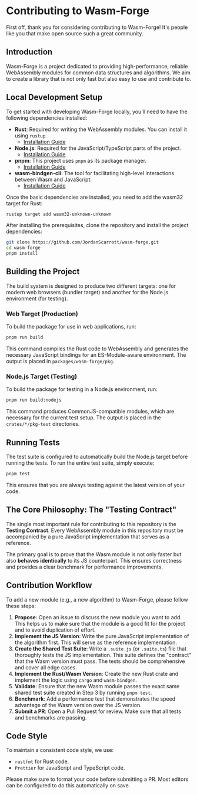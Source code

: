 # Contributing to Wasm-Forge

First off, thank you for considering contributing to Wasm-Forge! It's people like you that make open source such a great community.

## Introduction

Wasm-Forge is a project dedicated to providing high-performance, reliable WebAssembly modules for common data structures and algorithms. We aim to create a library that is not only fast but also easy to use and contribute to.

## Local Development Setup

To get started with developing Wasm-Forge locally, you'll need to have the following dependencies installed:

- **Rust**: Required for writing the WebAssembly modules. You can install it using `rustup`.
  - [Installation Guide](https://www.rust-lang.org/tools/install)
- **Node.js**: Required for the JavaScript/TypeScript parts of the project.
  - [Installation Guide](https://nodejs.org/en/download/)
- **pnpm**: This project uses `pnpm` as its package manager.
  - [Installation Guide](https://pnpm.io/installation)
- **wasm-bindgen-cli**: The tool for facilitating high-level interactions between Wasm and JavaScript.
  - [Installation Guide](https://rustwasm.github.io/wasm-bindgen/reference/cli.html)

Once the basic dependencies are installed, you need to add the wasm32 target for Rust:
```bash
rustup target add wasm32-unknown-unknown
```

After installing the prerequisites, clone the repository and install the project dependencies:
```bash
git clone https://github.com/JordanScarrott/wasm-forge.git
cd wasm-forge
pnpm install
```

## Building the Project

The build system is designed to produce two different targets: one for modern web browsers (bundler target) and another for the Node.js environment (for testing).

### Web Target (Production)
To build the package for use in web applications, run:
```bash
pnpm run build
```
This command compiles the Rust code to WebAssembly and generates the necessary JavaScript bindings for an ES-Module-aware environment. The output is placed in `packages/wasm-forge/pkg`.

### Node.js Target (Testing)
To build the package for testing in a Node.js environment, run:
```bash
pnpm run build:nodejs
```
This command produces CommonJS-compatible modules, which are necessary for the current test setup. The output is placed in the `crates/*/pkg-test` directories.

## Running Tests

The test suite is configured to automatically build the Node.js target before running the tests. To run the entire test suite, simply execute:
```bash
pnpm test
```
This ensures that you are always testing against the latest version of your code.

## The Core Philosophy: The "Testing Contract"

The single most important rule for contributing to this repository is the **Testing Contract**. Every WebAssembly module in this repository must be accompanied by a pure JavaScript implementation that serves as a reference.

The primary goal is to prove that the Wasm module is not only faster but also **behaves identically** to its JS counterpart. This ensures correctness and provides a clear benchmark for performance improvements.

## Contribution Workflow

To add a new module (e.g., a new algorithm) to Wasm-Forge, please follow these steps:

1.  **Propose**: Open an issue to discuss the new module you want to add. This helps us to make sure that the module is a good fit for the project and to avoid duplication of effort.
2.  **Implement the JS Version**: Write the pure JavaScript implementation of the algorithm first. This will serve as the reference implementation.
3.  **Create the Shared Test Suite**: Write a `.suite.js` (or `.suite.ts`) file that thoroughly tests the JS implementation. This suite defines the "contract" that the Wasm version must pass. The tests should be comprehensive and cover all edge cases.
4.  **Implement the Rust/Wasm Version**: Create the new Rust crate and implement the logic using `cargo` and `wasm-bindgen`.
5.  **Validate**: Ensure that the new Wasm module passes the exact same shared test suite created in Step 3 by running `pnpm test`.
6.  **Benchmark**: Add a performance test that demonstrates the speed advantage of the Wasm version over the JS version.
7.  **Submit a PR**: Open a Pull Request for review. Make sure that all tests and benchmarks are passing.

## Code Style

To maintain a consistent code style, we use:

*   `rustfmt` for Rust code.
*   `Prettier` for JavaScript and TypeScript code.

Please make sure to format your code before submitting a PR. Most editors can be configured to do this automatically on save.
